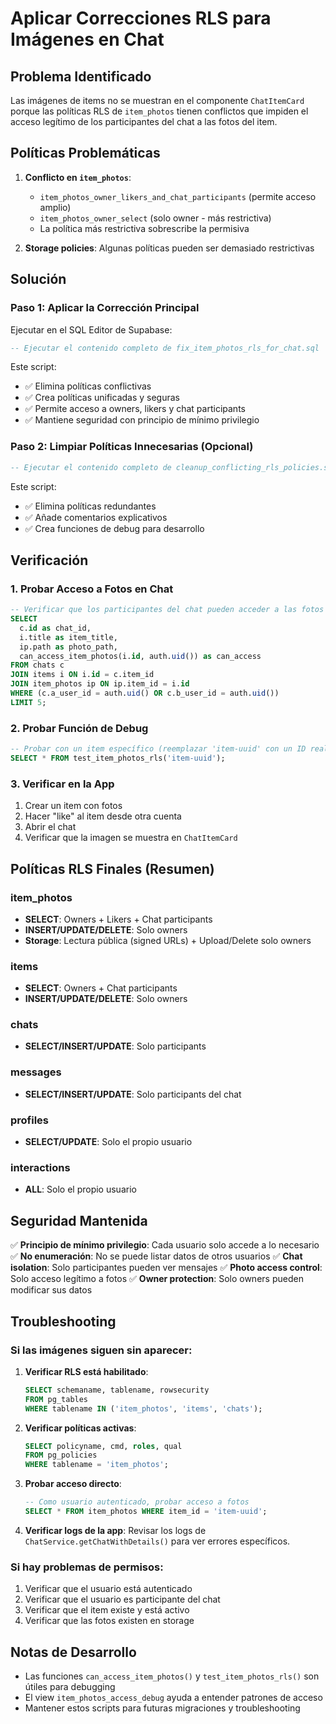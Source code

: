 # Aplicar Correcciones RLS para Imágenes en Chat

## Problema Identificado

Las imágenes de items no se muestran en el componente `ChatItemCard` porque las políticas RLS de `item_photos` tienen conflictos que impiden el acceso legítimo de los participantes del chat a las fotos del item.

## Políticas Problemáticas

1. **Conflicto en `item_photos`**: 
   - `item_photos_owner_likers_and_chat_participants` (permite acceso amplio)
   - `item_photos_owner_select` (solo owner - más restrictiva)
   - La política más restrictiva sobrescribe la permisiva

2. **Storage policies**: Algunas políticas pueden ser demasiado restrictivas

## Solución

### Paso 1: Aplicar la Corrección Principal

Ejecutar en el SQL Editor de Supabase:

```sql
-- Ejecutar el contenido completo de fix_item_photos_rls_for_chat.sql
```

Este script:
- ✅ Elimina políticas conflictivas
- ✅ Crea políticas unificadas y seguras
- ✅ Permite acceso a owners, likers y chat participants
- ✅ Mantiene seguridad con principio de mínimo privilegio

### Paso 2: Limpiar Políticas Innecesarias (Opcional)

```sql
-- Ejecutar el contenido completo de cleanup_conflicting_rls_policies.sql
```

Este script:
- ✅ Elimina políticas redundantes
- ✅ Añade comentarios explicativos
- ✅ Crea funciones de debug para desarrollo

## Verificación

### 1. Probar Acceso a Fotos en Chat

```sql
-- Verificar que los participantes del chat pueden acceder a las fotos
SELECT 
  c.id as chat_id,
  i.title as item_title,
  ip.path as photo_path,
  can_access_item_photos(i.id, auth.uid()) as can_access
FROM chats c
JOIN items i ON i.id = c.item_id
JOIN item_photos ip ON ip.item_id = i.id
WHERE (c.a_user_id = auth.uid() OR c.b_user_id = auth.uid())
LIMIT 5;
```

### 2. Probar Función de Debug

```sql
-- Probar con un item específico (reemplazar 'item-uuid' con un ID real)
SELECT * FROM test_item_photos_rls('item-uuid');
```

### 3. Verificar en la App

1. Crear un item con fotos
2. Hacer "like" al item desde otra cuenta
3. Abrir el chat
4. Verificar que la imagen se muestra en `ChatItemCard`

## Políticas RLS Finales (Resumen)

### item_photos
- **SELECT**: Owners + Likers + Chat participants
- **INSERT/UPDATE/DELETE**: Solo owners
- **Storage**: Lectura pública (signed URLs) + Upload/Delete solo owners

### items  
- **SELECT**: Owners + Chat participants
- **INSERT/UPDATE/DELETE**: Solo owners

### chats
- **SELECT/INSERT/UPDATE**: Solo participants

### messages
- **SELECT/INSERT/UPDATE**: Solo participants del chat

### profiles
- **SELECT/UPDATE**: Solo el propio usuario

### interactions
- **ALL**: Solo el propio usuario

## Seguridad Mantenida

✅ **Principio de mínimo privilegio**: Cada usuario solo accede a lo necesario
✅ **No enumeración**: No se puede listar datos de otros usuarios
✅ **Chat isolation**: Solo participantes pueden ver mensajes
✅ **Photo access control**: Solo acceso legítimo a fotos
✅ **Owner protection**: Solo owners pueden modificar sus datos

## Troubleshooting

### Si las imágenes siguen sin aparecer:

1. **Verificar RLS está habilitado**:
   ```sql
   SELECT schemaname, tablename, rowsecurity 
   FROM pg_tables 
   WHERE tablename IN ('item_photos', 'items', 'chats');
   ```

2. **Verificar políticas activas**:
   ```sql
   SELECT policyname, cmd, roles, qual 
   FROM pg_policies 
   WHERE tablename = 'item_photos';
   ```

3. **Probar acceso directo**:
   ```sql
   -- Como usuario autenticado, probar acceso a fotos
   SELECT * FROM item_photos WHERE item_id = 'item-uuid';
   ```

4. **Verificar logs de la app**: Revisar los logs de `ChatService.getChatWithDetails()` para ver errores específicos.

### Si hay problemas de permisos:

1. Verificar que el usuario está autenticado
2. Verificar que el usuario es participante del chat
3. Verificar que el item existe y está activo
4. Verificar que las fotos existen en storage

## Notas de Desarrollo

- Las funciones `can_access_item_photos()` y `test_item_photos_rls()` son útiles para debugging
- El view `item_photos_access_debug` ayuda a entender patrones de acceso
- Mantener estos scripts para futuras migraciones y troubleshooting